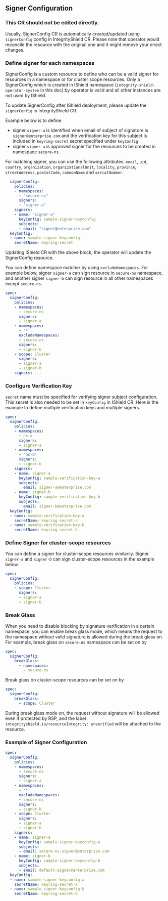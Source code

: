 ## Signer Configuration

### This CR should not be edited directly.
Usually, SignerConfig CR is automatically created/updated using `signerConfig` config in IntegrityShield CR.
Please note that operator would reconcile the resource with the original one and it might remove your direct changes.

### Define signer for each namespaces

SignerConfig is a custom resource to define who can be a valid signer for resources in a namespace or for cluster scope resources.
Only a SignerConfig which is created in IShield namespace (`integrity-shield-operator-system` in this doc) by operator is valid and all other instances are not used by IShield.

To update SignerConfig after IShield deployment, please update the `signerConfig` in IntegrityShield CR.

Example below is to define
- signer `signer-a` is identified when email of subject of signature is `signer@enterprise.com` and the verification key for this subject is included in `keyring-secret` secret specified under `keyConfig`
- signer `signer-a` is approved signer for the resources to be created in namespace `secure-ns`.

For matching signer, you can use the following attributes: `email`, `uid`, `country`, `organization`, `organizationalUnit`, `locality`, `province`, `streetAddress`, `postalCode`, `commonName` and `serialNumber`.


```yaml
  signerConfig:
    policies:
    - namespaces:
      - "secure-ns"
      signers:
      - "signer-a"
    signers:
    - name: "signer-a"
      keyConfig: sample-signer-keyconfig
      subjects:
      - email: "signer@enterprise.com"
  keyConfig:
  - name: sample-signer-keyconfig
    secretName: keyring-secret

```

Updating IShield CR with the above block, the operator will update the SignerConfig resource.

You can define namespace matcher by using `excludeNamespaces`.
For example below, signer `signer-a` can sign resource in `secure-ns` namespace, and another signer `signer-b` can sign resource in all other namespaces except `secure-ns`.

```yaml
spec:
  signerConfig:
    policies:
    - namespaces:
      - secure-ns
      signers:
      - signer-a
    - namespaces:
      - '*'
      excludeNamespaces:
      - secure-ns
      signers:
      - signer-b
    - scope: Cluster
      signers:
      - signer-a
      - signer-b
    signers: ...
```

### Configure Verification Key
`secret` name must be specified for verifying signer subject configuration. This secret is also needed to be set in `keyConfig` in IShield CR. Here is the example to define multiple verification keys and multiple signers.

```yaml
spec:
  signerConfig:
    policies:
    - namespaces:
      - ns-a
      signers:
      - signer-a
    - namespaces:
      - 'ns-b'
      signers:
      - signer-b
    signers:
    - name: signer-a
      keyConfig: sample-verification-key-a
      subjects:
        email: signer-a@enterprise.com
    - name: signer-b
      keyConfig: sample-verification-key-b
      subjects:
        email: signer-b@enterprise.com
  keyConfig:
  - name: sample-verification-key-a
    secretName: keyring-secret-a
  - name: sample-verification-key-b
    secretName: keyring-secret-b
```


### Define Signer for cluster-scope resources
You can define a signer for cluster-scope resources similarily. Signer `signer-a` and `signer-b` can sign cluster-scope resources in the example below.

```yaml
spec:
  signerConfig:
    policies:
    - scope: Cluster
      signers:
      - signer-a
      - signer-b
```

### Break Glass
When you need to disable blocking by signature verification in a certain namespace, you can enable break glass mode, which means the request to the namespace without valid signature is allowed during the break glass on. For example, break glass on `secure-ns` namespace can be set on by

```yaml
spec:
  signerConfig:
    breakGlass:
      - namespaces:
        - secure-ns
```
Break glass on cluster-scope resources can be set on by
```yaml
spec:
  signerConfig:
    breakGlass:
      - scope: Cluster
```

During break glass mode on, the request without signature will be allowed even if protected by RSP, and the label `integrityshield.io/resourceIntegrity: unverified` will be attached to the resource.


### Example of Signer Configuration

```yaml
spec:
  signerConfig:
    policies:
    - namespaces:
      - secure-ns
      signers:
      - signer-a
    - namespaces:
      - '*'
      excludeNamespaces:
      - secure-ns
      signers:
      - signer-b
    - scope: Cluster
      signers:
      - signer-a
      - signer-b
    signers:
    - name: signer-a
      keyConfig: sample-signer-keyconfig-a
      subjects:
      - email: secure-ns-signer@enterprise.com
    - name: signer-b
      keyConfig: sample-signer-keyconfig-b
      subjects:
      - email: default-signer@enterprise.com
  keyConfig:
  - name: sample-signer-keyconfig-a
    secretName: keyring-secret-a
  - name: sample-signer-keyconfig-b
    secretName: keyring-secret-b  
```

